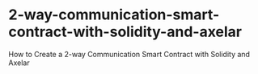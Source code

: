 # 2-way-communication-smart-contract-with-solidity-and-axelar
How to Create a 2-way Communication Smart Contract with Solidity and Axelar
